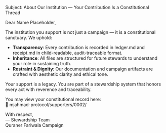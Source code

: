 Subject: About Our Institution — Your Contribution Is a Constitutional Thread

Dear Name Placeholder,

The institution you support is not just a campaign — it is a constitutional sanctuary. We uphold:

- **Transparency**: Every contribution is recorded in ledger.md and receipt.md in child-readable, audit-traceable format.
- **Inheritance**: All files are structured for future stewards to understand your role in sustaining truth.
- **Restraint & Dignity**: Our documentation and campaign artifacts are crafted with aesthetic clarity and ethical tone.

Your support is a legacy. You are part of a stewardship system that honors every act with reverence and traceability.

You may view your constitutional record here:  
📂 mjahmad-protocol/supporters/0002/

With respect,  
— Stewardship Team  
Quraner Fariwala Campaign
